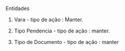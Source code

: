 Entidades

1. Vara - tipo de ação : Manter.

2. Tipo Pendencia - tipo de ação : manter.

3. Tipo de Documento - tipo de ação : manter